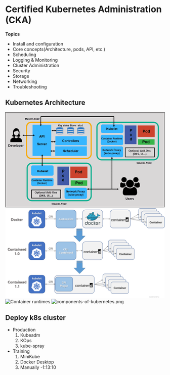 # Certified Kubernetes Administration (CKA)

**Topics**
* Install and configuration
* Core concepts(Architecture, pods, API, etc.)
* Scheduling
* Logging & Monitoring
* Cluster Administration
* Security
* Storage
* Networking
* Troubleshooting

## Kubernetes Architecture
![Kubernetes-Architecture](./assets/Kubernetes-Architecture-1.png)
![Containerd_version](./assets/Containerd_version.png)
![Container runtimes](./assetes/assets/container_runtime.jpeg)
![components-of-kubernetes.png](./assetes/components-of-kubernetes.png)

## Deploy k8s cluster
* Production
	1. Kubeadm
	1. KOps
	1. kube-spray
* Training
	1. MiniKube
	1. Docker Desktop
	1. Manually
-1:13:10
